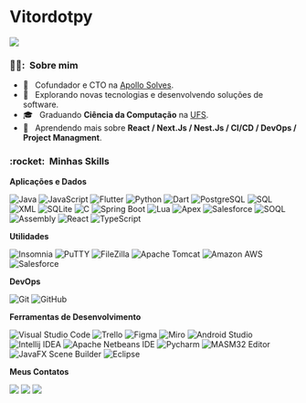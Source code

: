 # Vitordotpy
![](https://komarev.com/ghpvc/?username=Vitordotpy&color=006bed)

<h3> 🙇‍♂️: &nbsp;Sobre mim </h3>

- 🚀 &nbsp; Cofundador e CTO na <a href="https://www.apollosolves.com">Apollo Solves</a>.
- 🤔 &nbsp; Explorando novas tecnologias e desenvolvendo soluções de software.
- 🎓 &nbsp; Graduando **Ciência da Computação** na <a href="https://www.ufs.br">UFS</a>.
- 🌱 &nbsp; Aprendendo mais sobre **React / Next.Js / Nest.Js / CI/CD / DevOps / Project Managment**.

<h3> :rocket: &nbsp;Minhas Skills </h3>

**Aplicações e Dados**

  ![Java](https://img.shields.io/badge/-Java-333333?style=flat&logo=Java&logoColor=007396)
  ![JavaScript](https://img.shields.io/badge/-JavaScript-333333?style=flat&logo=javascript)
  ![Flutter](https://img.shields.io/badge/-Flutter-333333?style=flat&logo=Flutter)
  ![Python](https://img.shields.io/badge/-Python-333333?style=flat&logo=Python)
  ![Dart](https://img.shields.io/badge/-Dart-333333?style=flat&logo=Dart)
  ![PostgreSQL](https://img.shields.io/badge/-PostgreSQL-333333?style=flat&logo=PostgreSQL)
  ![SQL](https://img.shields.io/badge/-SQL-333333?style=flat&logo=SQL)
  ![XML](https://img.shields.io/badge/-XML-333333?style=flat&logo=XML)
  ![SQLite](https://img.shields.io/badge/-SQLite-333333?style=flat&logo=SQLite)
  ![C](https://img.shields.io/badge/-C-333333?style=flat&logo=C)
  ![Spring Boot](https://img.shields.io/badge/-Spring%20Boot-333333?style=flat&logo=SpringBoot)
  ![Lua](https://img.shields.io/badge/-Lua-333333?style=flat&logo=Lua)
  ![Apex](https://img.shields.io/badge/-Apex-333333?style=flat&logo=Apex)
  ![Salesforce](https://img.shields.io/badge/-Salesforce-333333?style=flat&logo=Salesforce)
  ![SOQL](https://img.shields.io/badge/-SOQL-333333?style=flat&logo=SOQL)
  ![Assembly](https://img.shields.io/badge/-Assembly-333333?style=flat&logo=Assembly)
  ![React](https://img.shields.io/badge/-React-333333?style=flat&logo=React)
  ![TypeScript](https://img.shields.io/badge/-TypeScript-333333?style=flat&logo=TypeScript)
  
**Utilidades**

  ![Insomnia](https://img.shields.io/badge/-Insomnia-333333?style=flat&logo=insomnia)
  ![PuTTY](https://img.shields.io/badge/-PuTTY-333333?style=flat&logo=PuTTY)
  ![FileZilla](https://img.shields.io/badge/-FileZilla-333333?style=flat&logo=FileZilla)
  ![Apache Tomcat](https://img.shields.io/badge/-Apache%20Tomcat-333333?style=flat&logo=ApacheTomcat)
  ![Amazon AWS](https://img.shields.io/badge/-Amazon%20AWS-333333?style=flat&logo=amazonaws)
  ![Salesforce](https://img.shields.io/badge/-Salesforce-333333?style=flat&logo=Salesforce)

**DevOps**

  ![Git](https://img.shields.io/badge/-Git-333333?style=flat&logo=git)
  ![GitHub](https://img.shields.io/badge/-GitHub-333333?style=flat&logo=github)

**Ferramentas de Desenvolvimento**

  ![Visual Studio Code](https://img.shields.io/badge/-Visual%20Studio%20Code-333333?style=flat&logo=visual-studio-code&logoColor=007ACC)
  ![Trello](https://img.shields.io/badge/-Trello-333333?style=flat&logo=trello&logoColor=007ACC)
  ![Figma](https://img.shields.io/badge/-Figma-333333?style=flat&logo=figma&logoColor=007ACC)
  ![Miro](https://img.shields.io/badge/-Miro-333333?style=flat&logo=Miro)
  ![Android Studio](https://img.shields.io/badge/-Android%20Studio-333333?style=flat&logo=AndroidStudio)
  ![Intellij IDEA](https://img.shields.io/badge/-Intellij%20IDEA-333333?style=flat&logo=IntellijIDEA)
  ![Apache Netbeans IDE](https://img.shields.io/badge/-Apache%20Netbeans%20IDE-333333?style=flat&logo=ApacheNetbeansIDE)
  ![Pycharm](https://img.shields.io/badge/-Pycharm-333333?style=flat&logo=Pycharm)
  ![MASM32 Editor](https://img.shields.io/badge/-MASM32%20Editor-333333?style=flat&logo=MASM32)
  ![JavaFX Scene Builder](https://img.shields.io/badge/-JavaFX%20Scene%20Builder-333333?style=flat&logo=JavaFXSceneBuilder)
  ![Eclipse](https://img.shields.io/badge/-Eclipse-333333?style=flat&logo=Eclipse)

**Meus Contatos**

<a href = "mailto:v.program.py@gmail.com"><img src="https://img.shields.io/badge/-Gmail-%233333?style=for-the-badge&logo=gmail&logoColor=red" target="_blank"></a>
<a href = "https://br.linkedin.com/in/vitor-manoel-santos-moura-7a4b89205"><img src="https://img.shields.io/badge/-Linkedin-%233333?style=for-the-badge&logo=linkedin&logoColor=blue" target="_blank"></a>
<a href = "https://instagram.com/vitor_sntsm?igshid=YmMyMTA2M2Y="><img src="https://img.shields.io/badge/-Instagram-%233333?style=for-the-badge&logo=instagram&logoColor=wine" target="_blank"></a>

